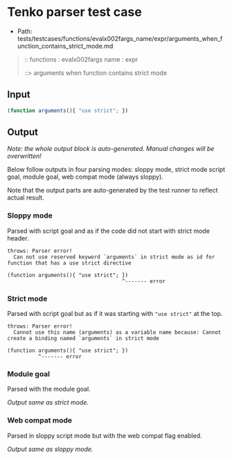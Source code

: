 # Tenko parser test case

- Path: tests/testcases/functions/evalx002fargs_name/expr/arguments_when_function_contains_strict_mode.md

> :: functions : evalx002fargs name : expr
>
> ::> arguments when function contains strict mode

## Input

`````js
(function arguments(){ "use strict"; })
`````

## Output

_Note: the whole output block is auto-generated. Manual changes will be overwritten!_

Below follow outputs in four parsing modes: sloppy mode, strict mode script goal, module goal, web compat mode (always sloppy).

Note that the output parts are auto-generated by the test runner to reflect actual result.

### Sloppy mode

Parsed with script goal and as if the code did not start with strict mode header.

`````
throws: Parser error!
  Can not use reserved keyword `arguments` in strict mode as id for function that has a use strict directive

(function arguments(){ "use strict"; })
                                     ^------- error
`````

### Strict mode

Parsed with script goal but as if it was starting with `"use strict"` at the top.

`````
throws: Parser error!
  Cannot use this name (arguments) as a variable name because: Cannot create a binding named `arguments` in strict mode

(function arguments(){ "use strict"; })
          ^------- error
`````


### Module goal

Parsed with the module goal.

_Output same as strict mode._

### Web compat mode

Parsed in sloppy script mode but with the web compat flag enabled.

_Output same as sloppy mode._
